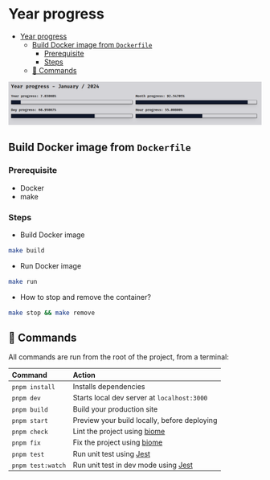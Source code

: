 # Year progress

<!--toc:start-->

- [Year progress](#year-progress)
  - [Build Docker image from `Dockerfile`](#build-docker-image-from-dockerfile)
    - [Prerequisite](#prerequisite)
    - [Steps](#steps)
  - [🧞 Commands](#-commands)
  <!--toc:end-->

![preview](./preview.png)

## Build Docker image from `Dockerfile`

### Prerequisite

- Docker
- make

### Steps

- Build Docker image

```sh
make build
```

- Run Docker image

```sh
make run
```

- How to stop and remove the container?

```sh
make stop && make remove
```

## 🧞 Commands

All commands are run from the root of the project, from a terminal:

| Command           | Action                                                     |
| :---------------- | :--------------------------------------------------------- |
| `pnpm install`    | Installs dependencies                                      |
| `pnpm dev`        | Starts local dev server at `localhost:3000`                |
| `pnpm build`      | Build your production site                                 |
| `pnpm start`      | Preview your build locally, before deploying               |
| `pnpm check`      | Lint the project using [biome](https://biomejs.dev/)       |
| `pnpm fix`        | Fix the project using [biome](https://biomejs.dev/)        |
| `pnpm test`       | Run unit test using [Jest](https://jestjs.io/)             |
| `pnpm test:watch` | Run unit test in dev mode using [Jest](https://jestjs.io/) |
